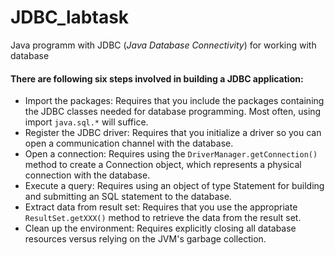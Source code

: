 # JDBC_labtask
Java programm with JDBC (_Java Database Connectivity_) for working with database



#### There are following six steps involved in building a JDBC application:

- Import the packages: Requires that you include the packages containing the JDBC classes needed for database programming. Most often, using import `java.sql.*` will suffice.
- Register the JDBC driver: Requires that you initialize a driver so you can open a communication channel with the database.
- Open a connection: Requires using the `DriverManager.getConnection()` method to create a Connection object, which represents a physical connection with the database.
- Execute a query: Requires using an object of type Statement for building and submitting an SQL statement to the database.
- Extract data from result set: Requires that you use the appropriate `ResultSet.getXXX()` method to retrieve the data from the result set.
- Clean up the environment: Requires explicitly closing all database resources versus relying on the JVM's garbage collection.
